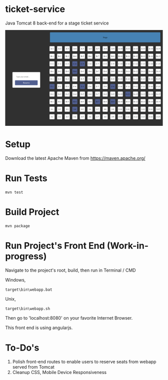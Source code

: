 # ticket-service
Java Tomcat 8 back-end for a stage ticket service

![alt text](frontend.png)

# Setup
Download the latest Apache Maven from https://maven.apache.org/

# Run Tests
``` shell
mvn test
```

# Build Project
``` shell
mvn package
```

# Run Project's Front End (Work-in-progress)
Navigate to the project's root, build, then run in Terminal / CMD

Windows,
``` shell
target\bin\webapp.bat
```

Unix,
``` shell
target\bin\webapp.sh
```

Then go to 'localhost:8080' on your favorite Internet Browser.

This front end is using angularjs.

# To-Do's
1. Polish front-end routes to enable users to reserve seats from webapp served from Tomcat
2. Cleanup CSS, Mobile Device Responsiveness
